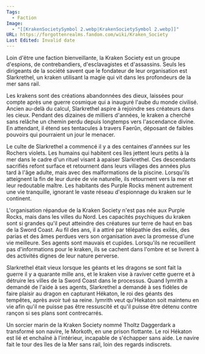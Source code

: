 ```yaml
---
Tags:
  - Faction
Image:
  - "[[KrakenSocietySymbol 2.webp|KrakenSocietySymbol 2.webp]]"
URL: https://forgottenrealms.fandom.com/wiki/Kraken_Society
Last Edited: Invalid date
---
```

Loin d'être une faction bienveillante, la Kraken Society est un groupe d'espions, de contrebandiers, d'esclavagistes et d'assassins. Seuls les dirigeants de la société savent que le fondateur de leur organisation est Slarkrethel, un kraken utilisant la magie qui vit dans les profondeurs de la mer sans rail.

Les krakens sont des créations abandonnées des dieux, laissées pour compte après une guerre cosmique qui a inauguré l'aube du monde civilisé. Ancien au-delà du calcul, Slarkrethel aspire à rejoindre ses créateurs dans les cieux. Pendant des dizaines de milliers d'années, le kraken a cherché sans relâche un chemin perdu depuis longtemps vers l'ascendance divine. En attendant, il étend ses tentacules à travers Faerûn, déposant de faibles pouvoirs qui pourraient un jour le menacer.

Le culte de Slarkrethel a commencé il y a des centaines d'années sur les Rochers violets. Les humains qui habitent ces îles jettent leurs petits à la mer dans le cadre d'un rituel visant à apaiser Slarkrethel. Ces descendants sacrifiés refont surface et retournent dans leurs villages des années plus tard à l'âge adulte, mais avec des malformations de la piscine. Lorsqu'ils atteignent la fin de leur durée de vie naturelle, ils retournent vers la mer et leur redoutable maître. Les habitants des Purple Rocks mènent autrement une vie tranquille, ignorant le vaste réseau d'espionnage du kraken sur le continent.

L'organisation répandue de la Kraken Society n'est pas née aux Purple Rocks, mais dans les villes du Nord. Les capacités psychiques du kraken sont si grandes qu'il peut atteindre des créatures sur terre de haut en bas de la Sword Coast. Au fil des ans, il a attiré par télépathie des exilés, des parias et des âmes perdues vers son organisation avec la promesse d'une vie meilleure. Ses agents sont mauvais et cupides. Lorsqu'ils ne recueillent pas d'informations pour le kraken, ils se cachent dans l'ombre et se livrent à des activités dignes de leur nature perverse.

Slarkrethel était vieux lorsque les géants et les dragons se sont fait la guerre il y a quarante mille ans, et le kraken vise à raviver cette guerre et à détruire les villes de la Sword Coast dans le processus. Quand Iymrith a demandé de l'aide à ses agents, Slarkrethel a demandé à ses fidèles de faire plaisir au dragon en capturant Hékaton, le roi des géants des tempêtes, après avoir tué sa reine. Iymrith veut qu'Hekaton soit maintenu en vie afin qu'il ne puisse pas être ressuscité et qu'il puisse être détenu contre rançon si ses plans sont contrecarrés.

Un sorcier marin de la Kraken Society nommé Tholtz Daggerdark a transformé son navire, le Morkoth, en une prison flottante. Le roi Hékaton est lié et enchaîné à l'intérieur, incapable de s'échapper sans aide. Le navire fait le tour des îles de la Mer sans rail, loin des regards indiscrets.